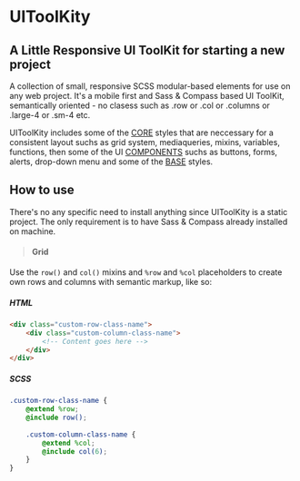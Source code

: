 # UIToolKity

## A Little Responsive UI ToolKit for starting a new project

A collection of small, responsive SCSS modular-based elements for use on any web project. It's a mobile first and Sass & Compass based UI ToolKit, semantically oriented - no clasess such as .row or .col or .columns or .large-4 or .sm-4 etc.

UIToolKity includes some of the <a href="https://github.com/millanbrankovic/UIToolKit/tree/master/sass/core">CORE</a> styles that are neccessary for a consistent layout suchs as grid system, mediaqueries, mixins, variables, functions, then some of the UI <a href="https://github.com/millanbrankovic/UIToolKit/tree/master/sass/components">COMPONENTS</a> suchs as buttons, forms, alerts, drop-down menu and some of the <a href="https://github.com/millanbrankovic/UIToolKit/tree/master/sass/base">BASE</a> styles.

## How to use

There's no any specific need to install anything since UIToolKity is a static project. The only requirement is to have Sass & Compass already installed on machine.

> #### Grid
Use the `row()` and `col()` mixins and `%row` and `%col` placeholders to create own rows and columns with semantic markup, like so:

##### HTML
```html
<div class="custom-row-class-name">
    <div class="custom-column-class-name">
        <!-- Content goes here -->
    </div>
</div>
```

##### SCSS
```scss
.custom-row-class-name {
    @extend %row;
    @include row();
    
    .custom-column-class-name {
        @extend %col;
        @include col(6);
    }
}
```
